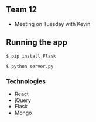 ## Team 12

- Meeting on Tuesday with Kevin

## Running the app
```
$ pip install Flask
```

```
$ python server.py
```

### Technologies

- React
- jQuery
- Flask
- Mongo
